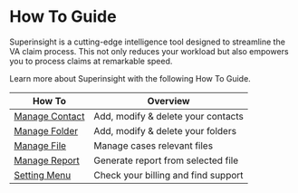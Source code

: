 # How To Guide

Superinsight is a cutting-edge intelligence tool designed to streamline the VA claim process. This not only reduces your workload but also empowers you to process claims at remarkable speed.

Learn more about Superinsight with the following How To Guide.

| How To                                       | Overview                            |
| ---------------------------------            | ----------------------------------- |
| [Manage Contact](case-contact.md)            | Add, modify & delete your contacts  |
| [Manage Folder](case-folder.md)              | Add, modify & delete your folders   |
| [Manage File](case-files.md)                 | Manage cases relevant files         |
| [Manage Report](case-report.md)              | Generate report from selected file  |
| [Setting Menu](menu.md)                      | Check your billing and find support |